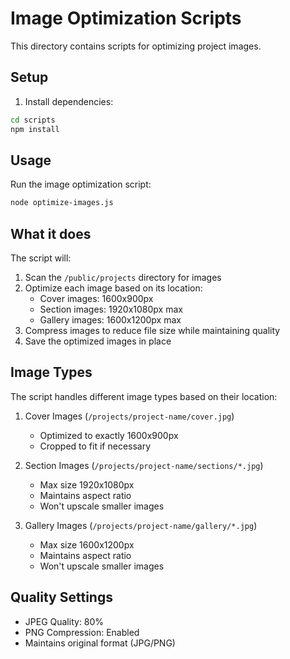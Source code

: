 # Image Optimization Scripts

This directory contains scripts for optimizing project images.

## Setup

1. Install dependencies:
```bash
cd scripts
npm install
```

## Usage

Run the image optimization script:
```bash
node optimize-images.js
```

## What it does

The script will:
1. Scan the `/public/projects` directory for images
2. Optimize each image based on its location:
   - Cover images: 1600x900px
   - Section images: 1920x1080px max
   - Gallery images: 1600x1200px max
3. Compress images to reduce file size while maintaining quality
4. Save the optimized images in place

## Image Types

The script handles different image types based on their location:

1. Cover Images (`/projects/project-name/cover.jpg`)
   - Optimized to exactly 1600x900px
   - Cropped to fit if necessary

2. Section Images (`/projects/project-name/sections/*.jpg`)
   - Max size 1920x1080px
   - Maintains aspect ratio
   - Won't upscale smaller images

3. Gallery Images (`/projects/project-name/gallery/*.jpg`)
   - Max size 1600x1200px
   - Maintains aspect ratio
   - Won't upscale smaller images

## Quality Settings

- JPEG Quality: 80%
- PNG Compression: Enabled
- Maintains original format (JPG/PNG)
